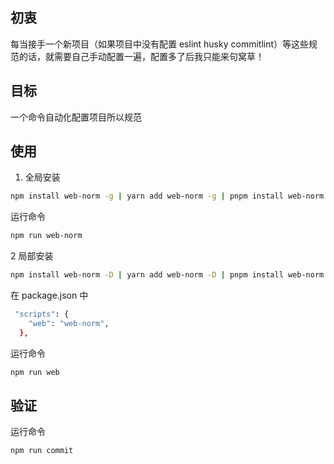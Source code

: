 ## 初衷

每当接手一个新项目（如果项目中没有配置 eslint husky commitlint）等这些规范的话，就需要自己手动配置一遍，配置多了后我只能来句窝草！

## 目标

一个命令自动化配置项目所以规范

## 使用

1. 全局安装


```sh
npm install web-norm -g | yarn add web-norm -g | pnpm install web-norm -g
```
运行命令
```sh
npm run web-norm
```

2 局部安装

```sh
npm install web-norm -D | yarn add web-norm -D | pnpm install web-norm -D
```
在 package.json 中

```sh
 "scripts": {
    "web": "web-norm",
  },
```
运行命令

```sh
npm run web
```

## 验证

运行命令

```sh
npm run commit
```
